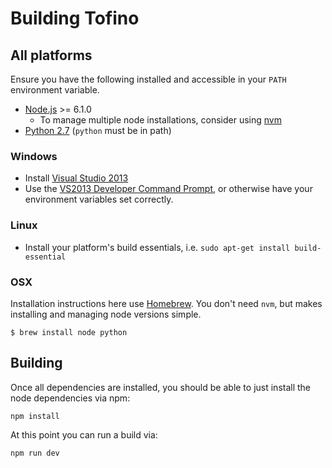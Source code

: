 # Building Tofino

## All platforms

Ensure you have the following installed and accessible in your `PATH` environment variable.

* [Node.js](https://nodejs.org) >= 6.1.0
  * To manage multiple node installations, consider using [nvm](https://github.com/creationix/nvm)
* [Python 2.7](https://www.python.org/) (`python` must be in path)

### Windows

* Install [Visual Studio 2013](https://www.visualstudio.com/news/vs2013-community-vs)
* Use the [VS2013 Developer Command Prompt](http://stackoverflow.com/a/22702405), or otherwise have your environment variables set correctly.

### Linux

* Install your platform's build essentials, i.e. `sudo apt-get install build-essential`

### OSX

Installation instructions here use [Homebrew](http://brew.sh/). You don't need `nvm`, but makes installing and managing node versions simple.

```
$ brew install node python
```

## Building

Once all dependencies are installed, you should be able to just install the node dependencies via npm:

```
npm install
```

At this point you can run a build via:

```
npm run dev
```
